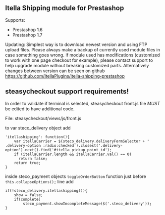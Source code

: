 ## Itella Shipping module for Prestashop

Supports:
- Prestashop 1.6
- Prestashop 1.7

Updating:
Simplest way is to download newest version and using FTP upload files. Please always make a backup of currently used module files in case something goes wrong.
If module used has modifications (customized to work with one page checkout for example), please contact support to help upgrade module without breaking customized parts. Alternatively changes between version can be seen on github https://github.com/ItellaPlugins/itella-shipping-prestashop 

## steasycheckout support requirements!
In order to validate if terminal is selected, steasycheckout front.js file *MUST* be edited to have additional code.

File: steasycheckout/views/js/front.js

to var steco_delivery object add
```
'itellashipping': function(){
    var itellaCarrier = $(steco_delivery.deliveryFormSelector + ' .delivery-option :radio:checked').closest('.delivery-option').next().find('#itella_pickup_point_id');
    if (itellaCarrier.length && itellaCarrier.val() == 0)
      return false;
    return true;
}
```

inside steco_payment objects `toggleOrderButton` function just before `this.collapseOptions();` line add
```
if(!steco_delivery.itellashipping()){
    show = false;
    if(complete)
        steco_payment.showIncompleteMessage($('.steco_delivery'));
}
```
